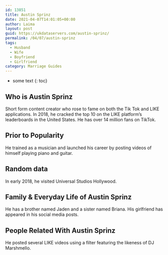 ```yaml
---
id: 13851
title: Austin Sprinz
date: 2021-04-07T14:01:05+00:00
author: Laima
layout: post
guid: https://ukdataservers.com/austin-sprinz/
permalink: /04/07/austin-sprinz
tags:
  - Husband
  - Wife
  - Boyfriend
  - Girlfriend
category: Marriage Guides
---
```


* some text
{: toc}


## Who is Austin Sprinz
                  
                  
                  
Short form content creator who rose to fame on both the Tik Tok and LIKE applications. In 2018, he cracked the top 10 on the LIKE platform&#8217;s leaderboards in the United States. He has over 14 million fans on TikTok. 
                  
              
            
              
            
                
                
                
## Prior to Popularity
                  
                  
                  
He trained as a musician and launched his career by posting videos of himself playing piano and guitar. 
                  
              
            
              
            
                
                
                
## Random data
                  
                  
                  
In early 2018, he visited Universal Studios Hollywood. 
                  
              
            
              
            
                
                
                
## Family & Everyday Life of Austin Sprinz
                  
                  
                  
He has a brother named Jaden and a sister named Briana. His girlfriend has appeared in his social media posts.
                  
              
            
              
            
                
                
                
## People Related With Austin Sprinz
                  
                  
                  
He posted several LIKE videos using a filter featuring the likeness of DJ Marshmello.
                  
              
            
              
            
                
              
            
              
              
            
            
              
            
          
          
          